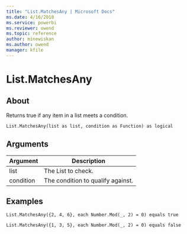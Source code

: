 ```yaml
---
title: "List.MatchesAny | Microsoft Docs"
ms.date: 4/16/2018
ms.service: powerbi
ms.reviewer: owend
ms.topic: reference
author: minewiskan
ms.author: owend
manager: kfile
---
```

# List.MatchesAny

  
## About  
Returns true if any item in a list meets a condition.  
  
```  
List.MatchesAny(list as list, condition as Function) as logical  
```  
  
## Arguments  
  
|Argument|Description|  
|------------|---------------|  
|list|The List to check.|  
|condition|The condition to qualify against.|  
  
## Examples  
  
```  
List.MatchesAny({2, 4, 6}, each Number.Mod(_, 2) = 0) equals true  
```  
  
```  
List.MatchesAny({1, 3, 5}, each Number.Mod(_, 2) = 0) equals false  
```  
